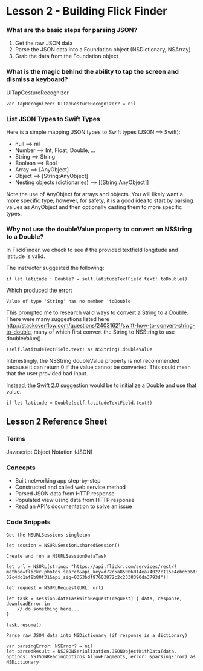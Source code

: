 # Lesson 2 - Building Flick Finder

### What are the basic steps for parsing JSON?

1. Get the raw JSON data
2. Parse the JSON data into a Foundation object (NSDictionary, NSArray)
3. Grab the data from the Foundation object


### What is the magic behind the ability to tap the screen and dismiss a keyboard?

UITapGestureRecognizer

```
var tapRecognizer: UITapGestureRecognizer? = nil
```

### List JSON Types to Swift Types

Here is a simple mapping JSON types to Swift types (JSON ==> Swift):

* null ==> nil
* Number ==> Int, Float, Double, ...
* String ==> String
* Boolean ==> Bool
* Array ==> [AnyObject]
* Object ==> [String:AnyObject]
* Nesting objects (dictionaries) ==> [[String:AnyObject]]

Note the use of AnyObject for arrays and objects. You will likely want a more specific type; however, for safety, it is a good idea to start by parsing values as AnyObject and then optionally casting them to more specific types.

### Why not use the doubleValue property to convert an NSString to a Double?

In FlickFinder, we check to see if the provided textfield longitude and latitude is valid. 

The instructor suggested the following:

```
if let latitude : Double? = self.latitudeTextField.text!.toDouble()
```

Which produced the error:

`
Value of type 'String' has no member 'toDouble'
`

This prompted me to research valid ways to convert a String to a Double. There were many suggestions listed here <http://stackoverflow.com/questions/24031621/swift-how-to-convert-string-to-double>, many of which first convert the String to NSString to use doubleValue().

```
(self.latitudeTextField.text! as NSString).doubleValue
```

Interestingly, the NSString doubleValue property is not recommended because it can return 0 if the value cannot be converted. This could mean that the user provided bad input. 

Instead, the Swift 2.0 suggestion would be to initialize a Double and use that value.

```
if let latitude = Double(self.latitudeTextField.text!)
```


## Lesson 2 Reference Sheet

### Terms

Javascript Object Notation (JSON)

### Concepts

* Built networking app step-by-step
* Constructed and called web service method
* Parsed JSON data from HTTP response
* Populated view using data from HTTP response
* Read an API's documentation to solve an issue

### Code Snippets

```
Get the NSURLSessions singleton

let session = NSURLSession.sharedSession()
```

```
Create and run a NSURLSessionDataTask

let url = NSURL(string: "https://api.flickr.com/services/rest/?method=flickr.photos.search&api_key=d72c5a85006014ea74022c115e4ebd5b&text=test&format=json&nojsoncallback=1&auth_token=72157650613647678-32c4dc1af8b80f31&api_sig=0353bdf97603872c2c2338390da3793d")!

let request = NSURLRequest(URL: url)

let task = session.dataTaskWithRequest(request) { data, response, downloadError in
    // do something here...
}

task.resume()
```

```
Parse raw JSON data into NSDictionary (if response is a dictionary)

var parsingError: NSError? = nil
let parsedResult = NSJSONSerialization.JSONObjectWithData(data, options: NSJSONReadingOptions.AllowFragments, error: &parsingError) as NSDictionary
```